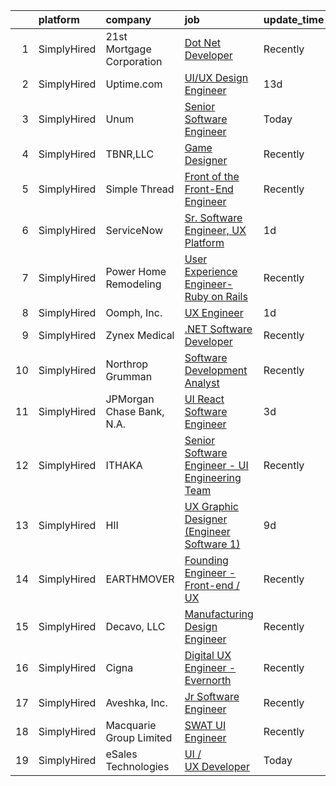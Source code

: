 

|    | platform    | company                   | job                                                                                                                                                    | update_time   | location          |
|---:|:------------|:--------------------------|:-------------------------------------------------------------------------------------------------------------------------------------------------------|:--------------|:------------------|
|  1 | SimplyHired | 21st Mortgage Corporation | [Dot Net Developer](https://www.simplyhired.com/job/EGRQAiY53TICJxtUHsDSlq-KP4RKqfRCNocZFTvPJXMjLVDjyUcOEQ?q=ux+engineer)                              | Recently      | Knoxville, TN     |
|  2 | SimplyHired | Uptime.com                | [UI/UX Design Engineer](https://www.simplyhired.com/job/PI3WA_fwkyy_psP-NQ_HBieoaFTLfJKmFXtZNdFQFWXgvEk-0WGr6A?q=ux+engineer)                          | 13d           | Remote            |
|  3 | SimplyHired | Unum                      | [Senior Software Engineer](https://www.simplyhired.com/job/Nw8u76PD09UfbzTsj7lDk1Zw43C8LWb6q7cEBn6xeuROxvCe55jOnA?q=ux+engineer)                       | Today         | Atlanta, GA       |
|  4 | SimplyHired | TBNR,LLC                  | [Game Designer](https://www.simplyhired.com/job/P7xgzlq1zBV_gu57--sl_MEPc-eMZyrjU5kD5p32a7yYILtkcnBrxg?q=ux+engineer)                                  | Recently      | Remote            |
|  5 | SimplyHired | Simple Thread             | [Front of the Front-End Engineer](https://www.simplyhired.com/job/_R6mQNe7VzfJs7jr-jHO1b-ERdM7ICazI8awMpk_FC8RiC-mxPonnQ?q=ux+engineer)                | Recently      | Glen Allen, VA    |
|  6 | SimplyHired | ServiceNow                | [Sr. Software Engineer, UX Platform](https://www.simplyhired.com/job/St8SpPRZbAAGdpQRa9XRSd8G0xwHuJaF7ak98EIh7LRDU_TVUIPy4Q?q=ux+engineer)             | 1d            | Santa Clara, CA   |
|  7 | SimplyHired | Power Home Remodeling     | [User Experience Engineer- Ruby on Rails](https://www.simplyhired.com/job/vUMz89A6CoR2zBoc-t6R4NL2OeHABJIbhLLajlgcNVpBI_oBaoBS2g?q=ux+engineer)        | Recently      | Conshohocken, PA  |
|  8 | SimplyHired | Oomph, Inc.               | [UX Engineer](https://www.simplyhired.com/job/aEO1Orkucd2f_mqiqipZfAriQ1-OABb6DGzV4nV2abKDCgokMnJMrg?q=ux+engineer)                                    | 1d            | Remote            |
|  9 | SimplyHired | Zynex Medical             | [.NET Software Developer](https://www.simplyhired.com/job/CkZS4u7p1I92Dp42AUwS_a_ddjsrJw7_CNhZYtWMjYq5qdAiX22kGQ?q=ux+engineer)                        | Recently      | Englewood, CO     |
| 10 | SimplyHired | Northrop Grumman          | [Software Development Analyst](https://www.simplyhired.com/job/Alzh-AopcjipVM1AqAt6BdZk8qr1f3zvO_smoyfcWXBieN5K5RJQ7w?q=ux+engineer)                   | Recently      | Redondo Beach, CA |
| 11 | SimplyHired | JPMorgan Chase Bank, N.A. | [UI React Software Engineer](https://www.simplyhired.com/job/f50Qs4mK6f45pgIpYgGgbnnGsr6e6YoMsucocfdkc1qLqOVu8ZfIiA?q=ux+engineer)                     | 3d            | New York, NY      |
| 12 | SimplyHired | ITHAKA                    | [Senior Software Engineer - UI Engineering Team](https://www.simplyhired.com/job/inYM2CSoj-lWM7-IxN1lfdFmAO-6A7F1ZZLGliDsbAbXRk4DlvHNcw?q=ux+engineer) | Recently      | Ann Arbor, MI     |
| 13 | SimplyHired | HII                       | [UX Graphic Designer (Engineer Software 1)](https://www.simplyhired.com/job/abW245PVvNWubOB6N9qI78cZ1EAUQFsgcDc6cJc-gJM0frhczsOZUg?q=ux+engineer)      | 9d            | Suffolk, VA       |
| 14 | SimplyHired | EARTHMOVER                | [Founding Engineer - Front-end / UX](https://www.simplyhired.com/job/sibg0txBTR4aGm5QwEGyLFMU1T9Icu5xb7cadmmFuIn0kAky7UuW9Q?q=ux+engineer)             | Recently      | Remote            |
| 15 | SimplyHired | Decavo, LLC               | [Manufacturing Design Engineer](https://www.simplyhired.com/job/n7IV0epdKyevj1UWmhsg-Fu43KfjeoY64bU56E8guHVsNp4xhYBV-Q?q=ux+engineer)                  | Recently      | Hood River, OR    |
| 16 | SimplyHired | Cigna                     | [Digital UX Engineer - Evernorth](https://www.simplyhired.com/job/7RQyeQ6d5D3k8uykzefii0ZDjdi82ypTJ6BDEVyjksusq_xQ2N0Nbg?q=ux+engineer)                | Recently      | Hartford, CT      |
| 17 | SimplyHired | Aveshka, Inc.             | [Jr Software Engineer](https://www.simplyhired.com/job/z_vx3f0KSQ4v_RmZdcErDw8kIO_Rg9-FgYVKBpOACcjvNOhztoYuIA?q=ux+engineer)                           | Recently      | Vienna, VA        |
| 18 | SimplyHired | Macquarie Group Limited   | [SWAT UI Engineer](https://www.simplyhired.com/job/9311-2XMiPUa2oI7AxA_L7aMrpRMRYfrM45sZFDqe8xSNRBGnjeHBw?q=ux+engineer)                               | Recently      | Philadelphia, PA  |
| 19 | SimplyHired | eSales Technologies       | [UI / UX Developer](https://www.simplyhired.com/job/Upfq_CRQXRcCxs5H41_GPbWOGoxceRzWMZKoA52Q2MFkMcLMuwofgg?q=ux+engineer)                              | Today         | West Babylon, NY  |